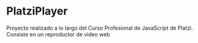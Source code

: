 # PlatziPlayer
Proyecto realizado a lo largo del Curso Profesional de JavaScript de Platzi. Consiste en un reproductor de video web

